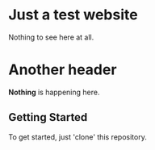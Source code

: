 # Just a test website

Nothing to see here at all.

# Another header

__Nothing__ is happening here.

## Getting Started

To get started, just 'clone' this repository.
